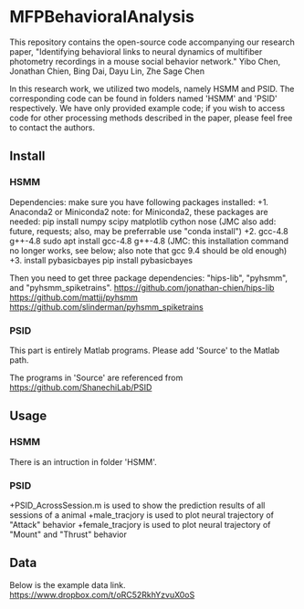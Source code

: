 # MFPBehavioralAnalysis
This repository contains the open-source code accompanying our research paper, "Identifying behavioral links to neural dynamics of multifiber photometry recordings in a mouse social behavior network." Yibo Chen, Jonathan Chien, Bing Dai, Dayu Lin, Zhe Sage Chen

In this research work, we utilized two models, namely HSMM and PSID. The corresponding code can be found in folders named 'HSMM' and 'PSID' respectively. We have only provided example code; if you wish to access code for other processing methods described in the paper, please feel free to contact the authors.

## Install
### HSMM
Dependencies:
make sure you have following packages installed:
+1. Anaconda2 or Miniconda2
    note: for Miniconda2, these packages are needed:
            pip install numpy scipy matplotlib cython nose (JMC also add: future, requests; also, may be preferrable use "conda install")
+2. gcc-4.8 g++-4.8
    sudo apt install gcc-4.8 g++-4.8 (JMC: this installation command no longer works, see below; also note that gcc 9.4 should be old enough)
+3. install pybasicbayes
    pip install pybasicbayes

Then you need to get three package dependencies: "hips-lib", "pyhsmm", and "pyhsmm_spiketrains".
https://github.com/jonathan-chien/hips-lib
https://github.com/mattjj/pyhsmm
https://github.com/slinderman/pyhsmm_spiketrains

### PSID
This part is entirely Matlab programs. Please add 'Source' to the Matlab path. 

The programs in 'Source' are referenced from https://github.com/ShanechiLab/PSID

## Usage

### HSMM
There is an intruction in folder 'HSMM'.

### PSID
+PSID_AcrossSession.m is used to show the prediction results of all sessions of a animal
+male_tracjory is used to plot neural trajectory of "Attack" behavior
+female_tracjory is used to plot neural trajectory of "Mount" and "Thrust" behavior

## Data
Below is the example data link.
https://www.dropbox.com/t/oRC52RkhYzvuX0oS
